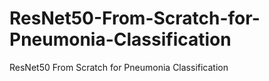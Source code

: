 # ResNet50-From-Scratch-for-Pneumonia-Classification
ResNet50 From Scratch for Pneumonia Classification
